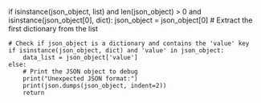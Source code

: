  if isinstance(json_object, list) and len(json_object) > 0 and isinstance(json_object[0], dict):
        json_object = json_object[0]  # Extract the first dictionary from the list
    
    # Check if json_object is a dictionary and contains the 'value' key
    if isinstance(json_object, dict) and 'value' in json_object:
        data_list = json_object['value']
    else:
        # Print the JSON object to debug
        print("Unexpected JSON format:")
        print(json.dumps(json_object, indent=2))
        return
